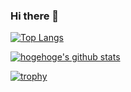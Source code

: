 ### Hi there 👋



[![Top Langs](https://github-readme-stats.vercel.app/api/top-langs/?username=kw35670
)](https://github.com/anuraghazra/github-readme-stats)

[![hogehoge's github stats](https://github-readme-stats.vercel.app/api?username=kw35670&hide=contribs&count_private=true&show_icons=true)](https://github.com/kw35670/)

[![trophy](https://github-profile-trophy.vercel.app/?username=kw35670&column=7
)](https://github.com/ryo-ma/github-profile-trophy)
